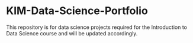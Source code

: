 # KIM-Data-Science-Portfolio
This repository is for data science projects required for the Introduction to Data Science course and will be updated accordingly. 
